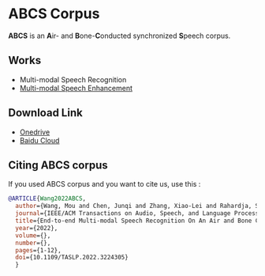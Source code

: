# ABCS Corpus

**ABCS** is an **A**ir- and **B**one-**C**onducted synchronized **S**peech corpus.

## Works

- Multi-modal Speech Recognition
- [Multi-modal Speech Enhancement](https://www.sciencedirect.com/science/article/abs/pii/S0003682X22004327)

## Download Link
- [Onedrive](https://mailnwpueducn-my.sharepoint.com/:u:/g/personal/wangmou21_mail_nwpu_edu_cn/EU6mSzOTkTNHtbC9DlDa1FYBHJLh5RGGMe4LqAraG_YwCw?e=R62V81)
- [Baidu Cloud](https://pan.baidu.com/s/1K3yNG-MQwJ-RW0cDEhLuUg?pwd=ounv) 

## Citing ABCS corpus
If you used ABCS corpus and you want to cite us, use this :
```BibTex
@ARTICLE{Wang2022ABCS,
  author={Wang, Mou and Chen, Junqi and Zhang, Xiao-Lei and Rahardja, Susanto},
  journal={IEEE/ACM Transactions on Audio, Speech, and Language Processing},   
  title={End-to-end Multi-modal Speech Recognition On An Air and Bone Conducted Speech Corpus}, 
  year={2022},
  volume={}, 
  number={},  
  pages={1-12}, 
  doi={10.1109/TASLP.2022.3224305}
  }
```


